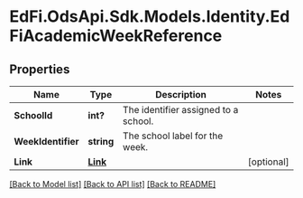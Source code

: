 # EdFi.OdsApi.Sdk.Models.Identity.EdFiAcademicWeekReference
## Properties

Name | Type | Description | Notes
------------ | ------------- | ------------- | -------------
**SchoolId** | **int?** | The identifier assigned to a school. | 
**WeekIdentifier** | **string** | The school label for the week. | 
**Link** | [**Link**](Link.md) |  | [optional] 

[[Back to Model list]](../README.md#documentation-for-models) [[Back to API list]](../README.md#documentation-for-api-endpoints) [[Back to README]](../README.md)

